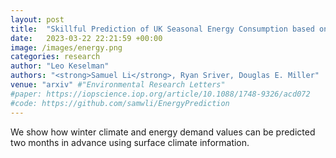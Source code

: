 ```yaml
---
layout: post
title:  "Skillful Prediction of UK Seasonal Energy Consumption based on Surface Climate Information"
date:   2023-03-22 22:21:59 +00:00
image: /images/energy.png
categories: research
author: "Leo Keselman"
authors: "<strong>Samuel Li</strong>, Ryan Sriver, Douglas E. Miller"
venue: "arxiv" #"Environmental Research Letters"
#paper: https://iopscience.iop.org/article/10.1088/1748-9326/acd072
#code: https://github.com/samwli/EnergyPrediction
---
```

We show how winter climate and energy demand values can be predicted two months in advance using surface climate information.